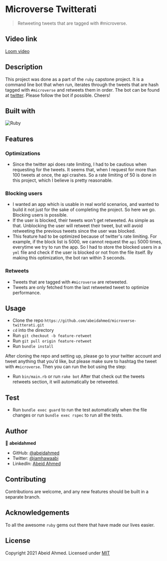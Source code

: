 # Microverse Twitterati

> Retweeting tweets that are tagged with #microverse.

## Video link
[Loom video](https://www.loom.com/share/c5abb51d0fba4ee6a38114c3751dca23)

## Description
This project was done as a part of the `ruby` capstone
project. It is a command line bot that when run, iterates through the
tweets that are hash tagged with `#microverse` and retweets them in
order. The bot can be found at [twitter](https://twitter.com/MicroverseB).
Please follow the bot if possible. Cheers!

## Built with
![Ruby](https://img.shields.io/badge/ruby-%23CC342D.svg?&style=for-the-badge&logo=ruby&logoColor=white)

## Features
### Optimizations
- Since the twitter api does rate limiting, I had to be cautious when
requesting for the tweets. It seems that, when I request for more than
100 tweets at once, the api crashes. So a rate limiting of 50 is done in
this project, which I believe is pretty reasonable.

### Blocking users
- I wanted an app which is usable in real world scenarios, and wanted to
  build it not just for the sake of completing the project. So here we
go. Blocking users is possible.
- If the user is blocked, their tweets won't get retweeted. As simple as
  that. Unblocking the user will retweet their tweet, but will avoid
retweeting the previous tweets since the user was blocked.
- This feature had to be optimized because of twitter's rate limiting. For
  example, if the block list is 5000, we cannot request the `api` 5000
times, everytime we try to run the app. So I had to store the blocked
users in a `yml` file and check if the user is blocked or not from the file
itself. By making this optimization, the bot ran within 3 seconds.

### Retweets
- Tweets that are tagged with `#microverse` are retweeted.
- Tweets are only fetched from the last retweeted tweet to optimize
  performance.

## Usage
- Clone the repo `https://github.com/abeidahmed/microverse-twitterati.git`
- `cd` into the directory
- Run `git checkout -b feature-retweet`
- Run `git pull origin feature-retweet`
- Run `bundle install`

After cloning the repo and setting up, please go to your twitter account
and tweet anything that you'd like, but please make sure to hashtag the
tweet with `#microverse`.
Then you can run the bot using the step:
- Run `bin/main.rb` or run `rake bot`
After that check out the tweets retweets section, it will automatically
be retweeted.


## Test
- Run `bundle exec guard` to run the test automatically when the file
  changes or run `bundle exec rspec` to run all the tests.

## Author
👤 **abeidahmed**

- GitHub: [@abeidahmed](https://github.com/abeidahmed)
- Twitter: [@iamhawaabi](https://twitter.com/iamhawaabi)
- LinkedIn: [Abeid Ahmed](https://www.linkedin.com/in/abeid-ahmed-b21882172/)

## Contributing
Contributions are welcome, and any new features should be built in a
separate branch.

## Acknowledgements
To all the awesome `ruby` gems out there that have made our lives
easier.

## License
Copyright 2021 Abeid Ahmed. Licensed under [MIT](https://opensource.org/licenses/MIT)

